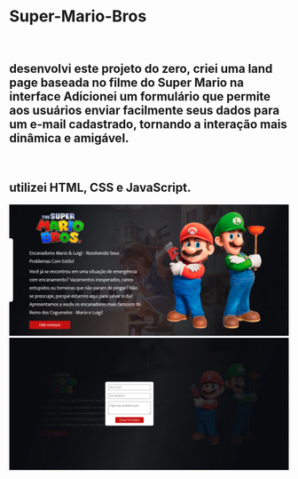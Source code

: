 <h1>Super-Mario-Bros</h1>
<br>
<h2>desenvolvi este projeto do zero, criei uma land page baseada no filme do Super Mario  na interface  Adicionei um formulário que permite aos usuários enviar facilmente seus dados para um e-mail cadastrado, tornando a interação mais dinâmica e amigável.

</h2>
<br>
<h2>utilizei HTML, CSS e JavaScript.</h2>

<img src="https://github.com/HIURY14/Super-Mario-Bros/blob/main/Captura%20de%20tela%202023-11-24%20191559.png?raw=true">
<br>
<img src="https://github.com/HIURY14/Super-Mario-Bros/blob/main/Captura%20de%20tela%202024-03-09%20160644.png?raw=true">

